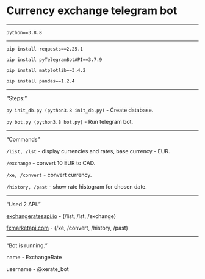 # Currency exchange telegram bot
<hr>
<p><code>python==3.8.8</code></p>
<hr>
<p><code>pip install requests==2.25.1</code></p>
<p><code>pip install pyTelegramBotAPI==3.7.9</code></p>
<p><code>pip install matplotlib==3.4.2</code></p>
<p><code>pip install pandas==1.2.4</code></p>
<hr>

<p><q>Steps:</q></p>
<p><code>py init_db.py (python3.8 init_db.py)</code> - Create database.</p>
<p><code>py bot.py (python3.8 bot.py)</code> - Run telegram bot.</p>
<hr>

<p><q>Commands</q></p>
<p><code>/list, /lst</code> - display currencies and rates, base currency - EUR.</p>
<p><code>/exchange</code> - convert 10 EUR to CAD.</p>
<p><code>/xe, /convert</code> - convert currency.</p>
<p><code>/history, /past</code> - show rate histogram for chosen date.</p>
<hr>
<p><q>Used 2 API.</q></p>
<p><a href="https://exchangeratesapi.io/">exchangeratesapi.io</a> - 
(/list, /lst, /exchange)</p>
<p><a href="https://fxmarketapi.com/">fxmarketapi.com</a> - (/xe, /convert, /history, /past)</p>
<hr>
<p><q>Bot is running.</p></q>
<p>name - ExchangeRate</p>
<p>username - @xerate_bot</p>
